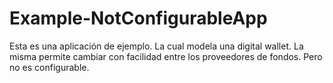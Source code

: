 # Example-NotConfigurableApp

Esta es una aplicación de ejemplo. La cual modela una digital wallet. La misma permite cambiar con facilidad entre los proveedores de fondos. Pero no es configurable.